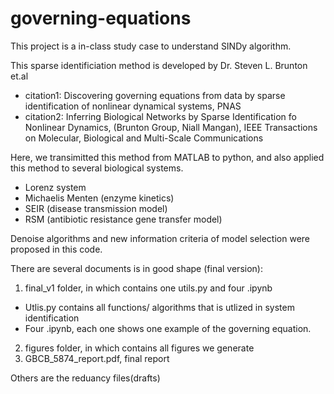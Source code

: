 # governing-equations
This project is a in-class study case to understand SINDy algorithm. 

This sparse identificiation method is developed by Dr. Steven L. Brunton et.al 
- citation1: Discovering governing equations from data by sparse identification of nonlinear dynamical systems, PNAS
- citation2: Inferring Biological Networks by Sparse Identification fo Nonlinear Dynamics, (Brunton Group, Niall Mangan), IEEE Transactions on Molecular, Biological and Multi-Scale Communications

Here, we transimitted this method from MATLAB to python, and also applied this method to several biological systems.
- Lorenz system 
- Michaelis Menten (enzyme kinetics)
- SEIR (disease transmission model)
- RSM (antibiotic resistance gene transfer model)

Denoise algorithms and new information criteria of model selection were proposed in this code.

There are several documents is in good shape (final version):
1. final_v1 folder, in which contains one utils.py and four .ipynb
  - Utlis.py contains all functions/ algorithms that is utlized in system identification
  - Four .ipynb, each one shows one example of the governing equation. 
2. figures folder, in which contains all figures we generate 
3. GBCB_5874_report.pdf, final report

Others are the reduancy files(drafts)
